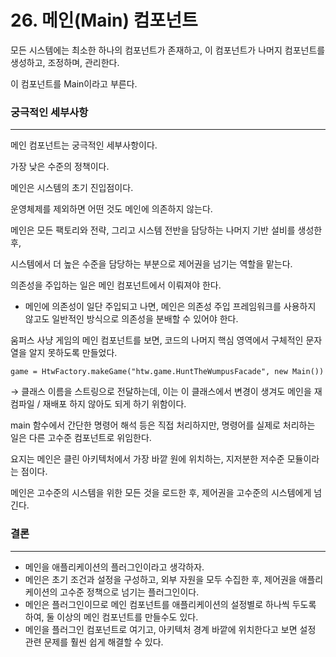 # 26. 메인(Main) 컴포넌트

모든 시스템에는 최소한 하나의 컴포넌트가 존재하고, 이 컴포넌트가 나머지 컴포넌트를 생성하고, 조정하며, 관리한다. 

이 컴포넌트를 Main이라고 부른다.

### 궁극적인 세부사항

---

메인 컴포넌트는 궁극적인 세부사항이다.

가장 낮은 수준의 정책이다.

메인은 시스템의 초기 진입점이다.

운영체제를 제외하면 어떤 것도 메인에 의존하지 않는다.

메인은 모든 팩토리와 전략, 그리고 시스템 전반을 담당하는 나머지 기반 설비를 생성한 후, 

시스템에서 더 높은 수준을 담당하는 부분으로 제어권을 넘기는 역할을 맡는다.

의존성을 주입하는 일은 메인 컴포넌트에서 이뤄져야 한다.

- 메인에 의존성이 일단 주입되고 나면, 메인은 의존성 주입 프레임워크를 사용하지 않고도 일반적인 방식으로 의존성을 분배할 수 있어야 한다.

움퍼스 사냥 게임의 메인 컴포넌트를 보면, 코드의 나머지 핵심 영역에서 구체적인 문자열을 알지 못하도록 만들었다.

`game = HtwFactory.makeGame("htw.game.HuntTheWumpusFacade", new Main())`

→ 클래스 이름을 스트링으로 전달하는데, 이는 이 클래스에서 변경이 생겨도 메인을 재컴파일 / 재배포 하지 않아도 되게 하기 위함이다.

main 함수에서 간단한 명령어 해석 등은 직접 처리하지만, 명령어를 실제로 처리하는 일은 다른 고수준 컴포넌트로 위임한다.

요지는 메인은 클린 아키텍처에서 가장 바깥 원에 위치하는, 지저분한 저수준 모듈이라는 점이다.

메인은 고수준의 시스템을 위한 모든 것을 로드한 후, 제어권을 고수준의 시스템에게 넘긴다.

### 결론

---

- 메인을 애플리케이션의 플러그인이라고 생각하자.
- 메인은 초기 조건과 설정을 구성하고, 외부 자원을 모두 수집한 후, 제어권을 애플리케이션의 고수준 정책으로 넘기는 플러그인이다.
- 메인은 플러그인이므로 메인 컴포넌트를 애플리케이션의 설정별로 하나씩 두도록 하여, 둘 이상의 메인 컴포넌트를 만들수도 있다.
- 메인을 플러그인 컴포넌트로 여기고, 아키텍처 경계 바깥에 위치한다고 보면 설정 관련 문제를 훨씬 쉽게 해결할 수 있다.